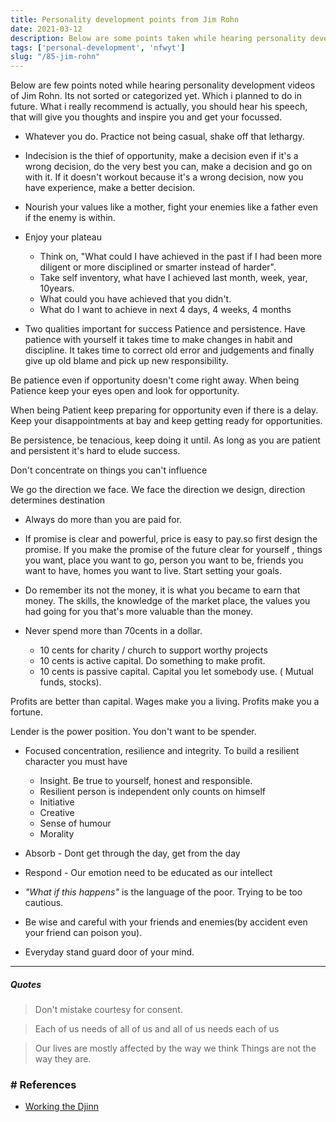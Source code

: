 ```yaml
---
title: Personality development points from Jim Rohn
date: 2021-03-12
description: Below are some points taken while hearing personality development videos of Jim Rohn
tags: ['personal-development', 'nfwyt']
slug: "/85-jim-rohn"
---
```


Below are few points noted while hearing personality development videos of Jim Rohn. Its not sorted or categorized yet. Which i planned to do in future. What i really recommend is actually, you should hear his speech, that will give you thoughts and inspire you and get your focussed.


* Whatever you do. Practice not being casual, shake off that lethargy. 

* Indecision is the thief of opportunity, make a decision even if it's a wrong decision, do the very best you can, make a decision and go on with it. If it doesn't workout because it's a wrong decision, now you have experience, make a better decision. 

* Nourish your values like a mother, fight your enemies like a father even if the enemy is within. 

* Enjoy your plateau
  + Think on, "What could I have achieved in the past if I had been more diligent or more disciplined or smarter instead of harder".
  + Take self inventory, what have I achieved last month, week, year, 10years. 
  + What could you have achieved that you didn't. 
  + What do I want to achieve in next 4 days, 4 weeks, 4 months

* Two qualities important for success Patience and persistence. Have patience with yourself it takes time to make changes in habit and discipline.  It takes time to correct old error and judgements and finally give up old blame and pick up new responsibility. 

Be patience even if opportunity doesn't come right away. When being Patience keep your eyes open and look for opportunity. 

When being Patient keep preparing for opportunity even if there is a delay. Keep your disappointments at bay and keep getting ready for opportunities. 

Be persistence, be tenacious, keep doing it until. As long as you are patient and persistent it's hard to elude success. 

Don't concentrate on things you can't influence
	
We go the direction we face. We face the direction we design, direction determines destination

* Always do more than you are paid for. 

* If promise is clear and powerful, price is easy to pay.so first design the promise.  If you make the promise of the future clear for yourself , things you want, place you want to go, person you want to be, friends you want to have, homes you want to live. Start setting your goals. 

* Do remember its not the money, it is what you became to earn that money.  The skills, the knowledge of the market place, the values you had going for you that's more valuable than the money. 

* Never spend more than 70cents in a dollar.     

  + 10 cents for charity / church to support worthy projects
  + 10 cents is active capital. Do something to make profit.  
  + 10 cents is passive capital. Capital you let somebody use. ( Mutual funds, stocks).

Profits are better than capital. Wages make you a living. Profits make you a fortune. 

Lender is the power position. You don't want to be spender. 

* Focused concentration, resilience and integrity. 
To build a resilient character you must have
  + Insight. Be true to yourself, honest and responsible. 
  + Resilient  person is independent only counts on himself
  + Initiative
  + Creative
  + Sense of humour
  + Morality
	
* Absorb - Dont get through the day, get from the day
* Respond - Our emotion need to be educated as our intellect

* *"What if this happens"* is the language of the poor. Trying to be too cautious. 
* Be wise and careful with your friends and enemies(by accident even your friend can poison you). 
* Everyday stand guard door of your mind. 

* * * 

##### Quotes 

> Don't mistake courtesy for consent.

> Each of us needs of all of us and all of us needs each of us

> Our lives are mostly affected by the way we think Things  are not the way they are. 

### # References
* [Working the Djinn](42-working-the-djinn)